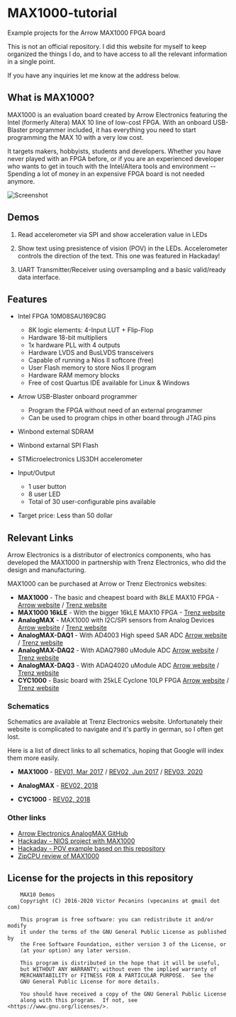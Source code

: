 # MAX1000-tutorial
Example projects for the Arrow MAX1000 FPGA board

This is not an official repository. I did this website for myself to keep organized 
the things I do, and to have access to all the relevant information in a single 
point.
 
If you have any inquiries let me know at the address below.

## What is MAX1000?
MAX1000 is an evaluation board created by Arrow Electronics featuring the Intel (formerly Altera) MAX 10 line of low-cost FPGA. 
With an onboard USB-Blaster programmer included, it has everything you need to start programming the MAX 10 with a very low cost. 

It targets makers, hobbyists, students and developers. Whether you have never played with an FPGA before, or if you are an 
experienced developer who wants to get in touch with the Intel/Altera tools and environment -- Spending a lot of money in an expensive
FPGA board is not needed anymore.

![Screenshot](/max1000_pinout.png "Pinout")

## Demos

1. Read accelerometer via SPI and show acceleration value in LEDs

2. Show text using presistence of vision (POV) in the LEDs. Accelerometer controls the direction of the text. This one was featured in Hackaday!

3. UART Transmitter/Receiver using oversampling and a basic valid/ready data interface.

## Features

* Intel FPGA 10M08SAU169C8G
	* 8K logic elements: 4-Input LUT + Flip-Flop
	* Hardware 18-bit multipliers
	* 1x hardware PLL with 4 outputs
	* Hardware LVDS and BusLVDS transceivers
	* Capable of running a Nios II softcore (free)
	* User Flash memory to store Nios II program
	* Hardware RAM memory blocks
	* Free of cost Quartus IDE available for Linux & Windows
	
* Arrow USB-Blaster onboard programmer
	* Program the FPGA without need of an external programmer
	* Can be used to program chips in other board through JTAG pins
	
* Winbond external SDRAM

* Winbond extarnal SPI Flash

* STMicroelectronics LIS3DH accelerometer

* Input/Output
	* 1 user button
	* 8 user LED
	* Total of 30 user-configurable pins available
	
* Target price: Less than 50 dollar

## Relevant Links

Arrow Electronics is a distributor of electronics components, who has developed
the MAX1000 in partnership with Trenz Electronics, who did the design and
manufacturing.

MAX1000 can be purchased at Arrow or Trenz Electronics websites:

* **MAX1000** - The basic and cheapest board with 8kLE MAX10 FPGA - [Arrow website](https://www.arrow.com/en/products/max1000/arrow-development-tools) /
[Trenz website](https://shop.trenz-electronic.de/en/Products/Trenz-Electronic/MAX1000-Intel-MAX10/)
* **MAX1000 16kLE** - With the bigger 16kLE MAX10 FPGA - [Trenz website](https://shop.trenz-electronic.de/en/TEI0001-03-16-C8A-MAX1000-IoT-Maker-Board-16-KLE-32-MByte-SDRAM)
* **AnalogMAX** - MAX1000 with I2C/SPI sensors from Analog Devices [Arrow website](https://www.arrow.com/en/products/analogmax-01/trenz-electronic-gmbh) / [Trenz website](https://shop.trenz-electronic.de/en/TEI0010-02-08-C8-AnalogMAX-ADI-Sensor-Hub)
* **AnalogMAX-DAQ1** - With AD4003 High speed SAR ADC [Arrow website](https://www.arrow.com/en/products/analogmax-daq1/trenz-electronic-gmbh) / [Trenz website]()
* **AnalogMAX-DAQ2** - With ADAQ7980 uModule ADC [Arrow website](https://www.arrow.com/en/products/analogmax-daq2/trenz-electronic-gmbh) / [Trenz website]()
* **AnalogMAX-DAQ3** - With ADAQ4020 uModule ADC [Arrow website](https://www.arrow.com/en/products/analogmax-daq3/trenz-electronic-gmbh) / [Trenz website]()
* **CYC1000** - Basic board with 25kLE Cyclone 10LP FPGA [Arrow website](https://www.arrow.com/en/products/cyc1000/arrow-development-tools) / [Trenz website]()

### Schematics

Schematics are available at Trenz Electronics website. Unfortunately their website
is complicated to navigate and it's partly in german, so I often get lost.

Here is a list of direct links to all schematics, hoping that Google will index them
more easily.

* **MAX1000** -
[REV01, Mar 2017](http://www.trenz-electronic.de/fileadmin/docs/Trenz_Electronic/Modules_and_Module_Carriers/2.5x6.15/TEI0001/REV01/Documents/SCH-TEI0001-01-08-C8.PDF) /
[REV02, Jun 2017](http://www.trenz-electronic.de/fileadmin/docs/Trenz_Electronic/Modules_and_Module_Carriers/2.5x6.15/TEI0001/REV02/Documents/SCH-TEI0001-02-08-C8.PDF) /
[REV03, 2020](http://www.trenz-electronic.de/fileadmin/docs/Trenz_Electronic/Modules_and_Module_Carriers/2.5x6.15/TEI0001/REV03/Documents/SCH-TEI0001-03-08-C8.PDF)

* **AnalogMAX** - 
[REV02, 2018](http://www.trenz-electronic.de/fileadmin/docs/Trenz_Electronic/Modules_and_Module_Carriers/2.5x6.15/TEI0010/REV02/Documents/SCH-TEI0010-02-08-C8.PDF)

* **CYC1000** - 
[REV02, 2018](http://www.trenz-electronic.de/fileadmin/docs/Trenz_Electronic/Modules_and_Module_Carriers/2.5x6.15/TEI0003/REV02/Documents/SCH-TEI0003-02.PDF)

### Other links

* [Arrow Electronics AnalogMAX GitHub](https://github.com/ArrowElectronics/AnalogMAX)
* [Hackaday - NIOS project with MAX1000](https://hackaday.com/2018/10/05/easy-fpga-cpu-with-max1000/)
* [Hackaday - POV example based on this repository](https://hackaday.com/2018/08/31/max1000-tutorial-is-quite-persistent/)
* [ZipCPU review of MAX1000](https://zipcpu.com/blog/2017/12/16/max1k.html)

## License for the projects in this repository
```
    MAX10 Demos
    Copyright (C) 2016-2020 Victor Pecanins (vpecanins at gmail dot com)

    This program is free software: you can redistribute it and/or modify
    it under the terms of the GNU General Public License as published by
    the Free Software Foundation, either version 3 of the License, or
    (at your option) any later version.

    This program is distributed in the hope that it will be useful,
    but WITHOUT ANY WARRANTY; without even the implied warranty of
    MERCHANTABILITY or FITNESS FOR A PARTICULAR PURPOSE.  See the
    GNU General Public License for more details.

    You should have received a copy of the GNU General Public License
    along with this program.  If not, see <https://www.gnu.org/licenses/>.
```

